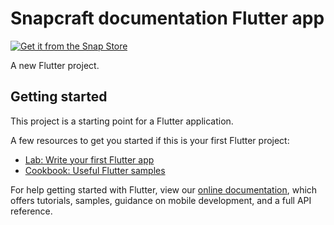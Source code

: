# Snapcraft documentation Flutter app

[![Get it from the Snap Store](https://snapcraft.io/static/images/badges/en/snap-store-black.svg)](https://snapcraft.io/my-flutter-app)

A new Flutter project.

## Getting started

This project is a starting point for a Flutter application.

A few resources to get you started if this is your first Flutter project:

- [Lab: Write your first Flutter app](https://flutter.dev/docs/get-started/codelab)
- [Cookbook: Useful Flutter samples](https://flutter.dev/docs/cookbook)

For help getting started with Flutter, view our
[online documentation](https://flutter.dev/docs), which offers tutorials,
samples, guidance on mobile development, and a full API reference.
